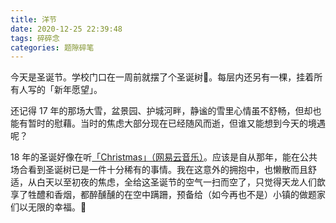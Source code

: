```yaml
---
title: 洋节
date: 2020-12-25 22:39:48
tags: 碎碎念
categories: 题隙碎笔
---
```


今天是圣诞节。学校门口在一周前就摆了个圣诞树🎄。每层内还另有一棵，挂着所有人写的「新年愿望」。

还记得 17 年的那场大雪，盆景园、护城河畔，静谧的雪里心情虽不舒畅，但却也能有暂时的慰藉。当时的焦虑大部分现在已经随风而逝，但谁又能想到今天的境遇呢？

18 年的圣诞好像在听[「Christmas」（网易云音乐）](https://music.163.com/#/song?id=40249016)。应该是自从那年，能在公共场合看到圣诞树已是一件十分稀有的事情。我在这意外的拥抱中，也懒散而且舒适，从白天以至初夜的焦虑，全给这圣诞节的空气一扫而空了，只觉得天龙人们歆享了牲醴和香烟，都醉醺醺的在空中蹒跚，预备给（如今再也不是）小镇的做题家们以无限的幸福。📝
